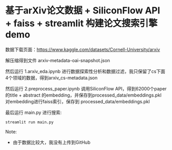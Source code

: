 # 基于arXiv论文数据 + SiliconFlow API + faiss + streamlit 构建论文搜索引擎demo


数据下载页面：https://www.kaggle.com/datasets/Cornell-University/arxiv

解压缩得到文件 arxiv-metadata-oai-snapshot.json

然后运行 1.arxiv_eda.ipynb 进行数据探索性分析和数据过滤，我只保留了cs下面4个领域的数据，得到arxiv_cs-metadata.json

然后运行 2.preprocess_paper.ipynb 调用SiliconFlow API，得到62000个paper的title + abstract 的embedding，并保存到processed_data/embeddings.pkl 对embedding进行faiss索引，保存到 processed_data/embeddings.pkl

最后运行 main.py 进行搜索:
```
streamlit run main.py
```

Note:
* 由于数据比较大，我没有上传到GitHub